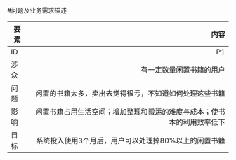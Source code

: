 #问题及业务需求描述



| **要素** | **内容** |
| --- | ---: |
| ID | P1 |
| 涉众 | 有一定数量闲置书籍的用户 |
| 问题 | 闲置的书籍太多，卖出去觉得很亏，不知道如何处理这些书籍 |
| 影响 | 闲置书籍占用生活空间；增加整理和搬运的难度与成本；使书本的利用效率低下 |
| 目标 | 系统投入使用3个月后，用户可以处理掉80%以上的闲置书籍 |


